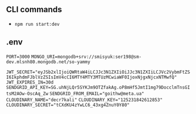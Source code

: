 ## CLI commands

-   `npm run start:dev`

## .env

`PORT=3000`
`MONGO_URI=mongodb+srv://smisyuk:ser198@sm-dev.mlsnh80.mongodb.net/so-yammy`

`JWT_SECRET="eyJSb2xlIjoiQWRtaW4iLCJJc3N1ZXIiOiJJc3N1ZXIiLCJVc2VybmFtZSI6IkphdmFJblVzZSIsImV4cCI6MTY4MTY3MTUzMCwiaWF0IjoxNjgxNjcxNTMwfQ"`
`JWT_EXPIRES_IN=30d`
`SENDGRID_API_KEY=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`
`SENDGRID_FROM_EMAIL="goithw@meta.ua"`
`CLOUDINARY_NAME="decr7kali"`
`CLOUDINARY_KEY="125231842612853"`
`CLOUDINARY_SECRET="tCXdKU4zYwLC6_43xg4ZnuY0Y80"`
